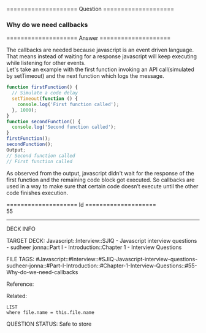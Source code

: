 ==================== Question ====================  

### Why do we need callbacks  

==================== Answer ====================  

The callbacks are needed because javascript is an event driven language. That
means instead of waiting for a response javascript will keep executing while
listening for other events.  
Let's take an example with the first function invoking an API call(simulated by
setTimeout) and the next function which logs the message.

```javascript
function firstFunction() {
  // Simulate a code delay
  setTimeout(function () {
    console.log('First function called');
  }, 1000);
}
function secondFunction() {
  console.log('Second function called');
}
firstFunction();
secondFunction();
Output;
// Second function called
// First function called
```

As observed from the output, javascript didn't wait for the response of the
first function and the remaining code block got executed. So callbacks are used
in a way to make sure that certain code doesn’t execute until the other code
finishes execution.

==================== Id ====================  
55
<!--ID: 1707879843067-->

---

DECK INFO

TARGET DECK: Javascript::Interview::SJIQ - Javascript interview questions - sudheer jonna::Part I - Introduction::Chapter 1 - Interview Questions

FILE TAGS: #Javascript::#Interview::#SJIQ-Javascript-interview-questions-sudheer-jonna::#Part-I-Introduction::#Chapter-1-Interview-Questions::#55-Why-do-we-need-callbacks

Reference:

Related:

```dataview
LIST
where file.name = this.file.name
```
QUESTION STATUS: Safe to store
